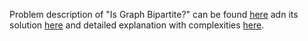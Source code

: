 Problem description of "Is Graph Bipartite?" can be found [here](https://leetcode.com/problems/is-graph-bipartite/) adn its solution [here](https://github.com/aurimas13/LeetCode-HackerRank-MAANG/blob/main/LeetCode/Java%20Solutions/Is%20Graph%20Bipartite%3F/graph.java) and detailed explanation with complexities [here](https://leetcode.com/problems/is-graph-bipartite/solutions/3540875/java-solution-well-explained/). 
